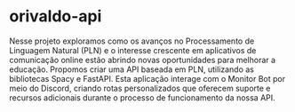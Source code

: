 # orivaldo-api

Nesse projeto exploramos como os avanços no Processamento de Linguagem Natural (PLN) e o interesse crescente em aplicativos de comunicação online estão abrindo novas oportunidades para melhorar a educação. Propomos criar uma API baseada em PLN, utilizando as bibliotecas Spacy e FastAPI. Esta aplicação interage com o Monitor Bot por meio do Discord, criando rotas personalizados que oferecem suporte e recursos adicionais durante o processo de funcionamento da nossa API.
